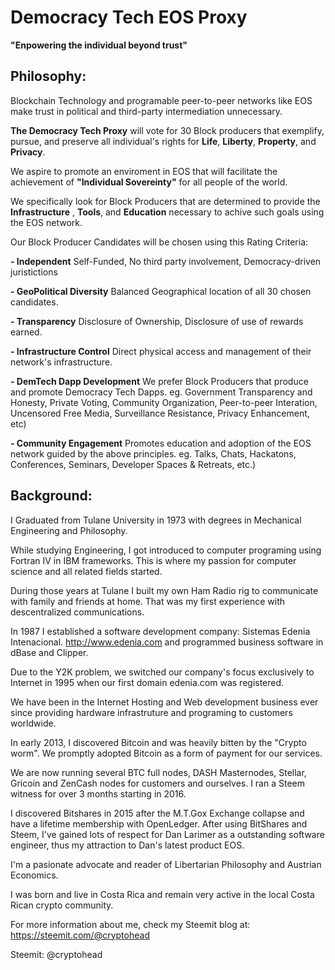 # Democracy Tech EOS Proxy
**"Enpowering the individual beyond trust"**


## Philosophy: ##
Blockchain Technology and programable peer-to-peer networks like EOS make trust in political and third-party intermediation unnecessary.

**The Democracy Tech Proxy**  will vote for 30 Block producers that exemplify, pursue, and preserve all individual's rights for **Life**, **Liberty**, **Property**, and **Privacy**.

We aspire to promote an enviroment in EOS that will facilitate the achievement of **"Individual Sovereinty"** for all people of the world.

We specifically look for Block Producers that are determined to provide the **Infrastructure** , **Tools**, and **Education** necessary to achive such goals using the EOS network.

Our Block Producer Candidates will be chosen using this Rating Criteria:

**- Independent**
	Self-Funded, No third party involvement, Democracy-driven juristictions

**- GeoPolitical Diversity**
	Balanced Geographical location of all 30 chosen candidates.

**- Transparency**
	Disclosure of Ownership, Disclosure of use of rewards earned.

**- Infrastructure Control** 
	Direct physical access and management of their network's infrastructure. 
	
**- DemTech Dapp Development** 
	We prefer Block Producers that produce and promote Democracy Tech Dapps. 
	eg. Government Transparency and Honesty, Private Voting, Community Organization, Peer-to-peer Interation,
	Uncensored Free Media, Surveillance Resistance, Privacy Enhancement, etc)     

**- Community Engagement** 
	Promotes education and adoption of the EOS network guided by the above principles. 
	eg. Talks, Chats, Hackatons, Conferences, Seminars, Developer Spaces & Retreats, etc.)
	

## Background: ##
I Graduated from Tulane University in 1973 with degrees in Mechanical Engineering and Philosophy.

While studying Engineering, I got introduced to computer programing using Fortran IV in IBM frameworks. 
This is where my passion for computer science and all related fields started.

During those years at Tulane I built my own Ham Radio rig to communicate with family and friends at home. That was my first experience with descentralized communications.

In 1987 I established a software development company: Sistemas Edenia Intenacional. http://www.edenia.com and programmed business software in dBase and Clipper.

Due to the Y2K problem, we switched our company's focus exclusively to Internet in 1995 when our first domain edenia.com was registered.

We have been in the Internet Hosting and Web development business ever since providing hardware infrastruture and programing to customers worldwide.

In early 2013, I discovered Bitcoin and was heavily bitten by the "Crypto worm". We promptly adopted Bitcoin as a form of payment for our services.

We are now running several BTC full nodes, DASH Masternodes, Stellar, Gricoin and ZenCash nodes for customers and ourselves.
I ran a Steem witness for over 3 months starting in 2016.

I discovered Bitshares in 2015 after the M.T.Gox Exchange collapse and have a lifetime membership with OpenLedger.
After using BitShares and Steem, I've gained lots of respect for Dan Larimer as a outstanding software engineer, thus my attraction to Dan's latest product EOS.

I'm a pasionate advocate and reader of Libertarian Philosophy and Austrian Economics.

I was born and live in Costa Rica and remain very active in the local Costa Rican crypto community.

For more information about me, check my Steemit blog at: https://steemit.com/@cryptohead

Steemit: @cryptohead
